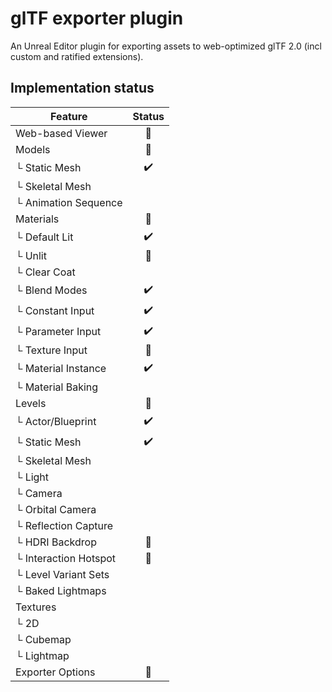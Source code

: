 glTF exporter plugin
====================

An Unreal Editor plugin for exporting assets to web-optimized glTF 2.0 (incl custom and ratified extensions).


Implementation status
---------------------

Feature                   | Status |
------------------------- | :----: |
Web-based Viewer          |   👷   |
Models                    |   👷   |
└ Static Mesh             |   ✔️   |
└ Skeletal Mesh           |        |
└ Animation Sequence      |        |
Materials                 |   👷   |
└ Default Lit             |   ✔️   |
└ Unlit                   |   👷   |
└ Clear Coat              |        |
└ Blend Modes             |   ✔️   |
└ Constant Input          |   ✔️   |
└ Parameter Input         |   ✔️   |
└ Texture Input           |   👷   |
└ Material Instance       |   ✔️   |
└ Material Baking         |        |
Levels                    |   👷   |
└ Actor/Blueprint         |   ✔️   |
└ Static Mesh             |   ✔️   |
└ Skeletal Mesh           |        |
└ Light                   |        |
└ Camera                  |        |
└ Orbital Camera          |        |
└ Reflection Capture      |        |
└ HDRI Backdrop           |   👷   |
└ Interaction Hotspot     |   👷   |
└ Level Variant Sets      |        |
└ Baked Lightmaps         |        |
Textures                  |        |
└ 2D                      |        |
└ Cubemap                 |        |
└ Lightmap                |        |
Exporter Options          |   👷   |
